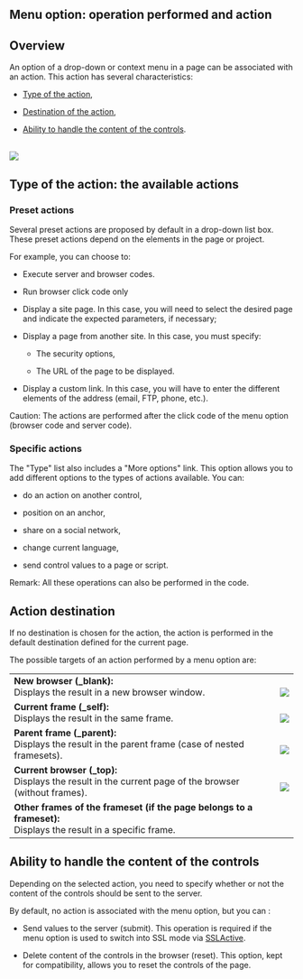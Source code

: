 
## Menu option: operation performed and action
			



<a name="NOTE1"></a>
<a name="NOTE1_1"></a>


## Overview
<a name="overview_ELTTEXTE000160"></a>
An option of a drop-down or context menu in a page can be associated with an action. This action has several characteristics: 

- [Type of the action](#NOTE2_1), 

- [Destination of the action](#NOTE3_1), 

- [Ability to handle the content of the controls](#NOTE4_1).  



<br>![](https://doc.pcsoft.fr/en-US/images/image.awp?langid=3&name=choisir_l_action_associee_option_menu%20-%20HC%20N%B0001.gif)


<a name="NOTE2"></a>
<a name="NOTE2_1"></a>


## Type of the action: the available actions
<a name="type_the_action_the_available_actions_ELTTEXTE000184"></a>


### Preset actions
<a name="preset_actions_ELTPARAGRAPHE000030"></a>

Several preset actions are proposed by default in a drop-down list box. These preset actions depend on the elements in the page or project.

For example, you can choose to:

- Execute server and browser codes. 

- Run browser click code only

- Display a site page. In this case, you will need to select the desired page and indicate the expected parameters, if necessary;  

- Display a page from another site. In this case, you must specify: 

	- The security options, 

	- The URL of the page to be displayed. 




- Display a custom link. In this case, you will have to enter the different elements of the address (email, FTP, phone, etc.). 




Caution: The actions are performed after the click code of the menu option (browser code and server code).
<a name="NOTE2_2"></a>


### Specific actions
<a name="specific_actions_ELTPARAGRAPHE000050"></a>

The "Type" list also includes a "More options" link. This option allows you to add different options to the types of actions available. You can:

- do an action on another control, 

- position on an anchor, 

- share on a social network, 

- change current language, 

- send control values to a page or script. 


Remark: All these operations can also be performed in the code.

<a name="NOTE3"></a>
<a name="NOTE3_1"></a>


## Action destination
<a name="action_destination_ELTTEXTE000214"></a>
If no destination is chosen for the action, the action is performed in the default destination defined for the current page.

The possible targets of an action performed by a menu option are:


|   |   |
| --- | --- |
| **New browser (_blank):**<br>Displays the result in a new browser window. | <br>![](https://doc.pcsoft.fr/en-US/images/image.awp?langid=3&name=Dest_nouveau.gif)<br> |
| **Current frame (_self):**<br>Displays the result in the same frame. | <br>![](https://doc.pcsoft.fr/en-US/images/image.awp?langid=3&name=Dest_FrameEnCours.gif)<br> |
| **Parent frame (_parent):**<br>Displays the result in the parent frame (case of nested framesets). | <br>![](https://doc.pcsoft.fr/en-US/images/image.awp?langid=3&name=Dest_FrameParent.gif)<br> |
| **Current browser (_top):**<br>Displays the result in the current page of the browser (without frames). | <br>![](https://doc.pcsoft.fr/en-US/images/image.awp?langid=3&name=Dest_NavEnCours.gif)<br> |
| **Other frames of the frameset (if the page belongs to a frameset):**<br>Displays the result in a specific frame. |   |



<a name="NOTE4"></a>
<a name="NOTE4_1"></a>


## Ability to handle the content of the controls
<a name="ability_handle_the_content_the_controls_ELTTEXTE000238"></a>
Depending on the selected action, you need to specify whether or not the content of the controls should be sent to the server. 

By default, no action is associated with the menu option, but you can : 

- Send values to the server (submit). This operation is required if the menu option is used to switch into SSL mode via [SSLActive](../WDLang2/3012014.md). 

- Delete content of the controls in the browser (reset). This option, kept for compatibility, allows you to reset the controls of the page. 






